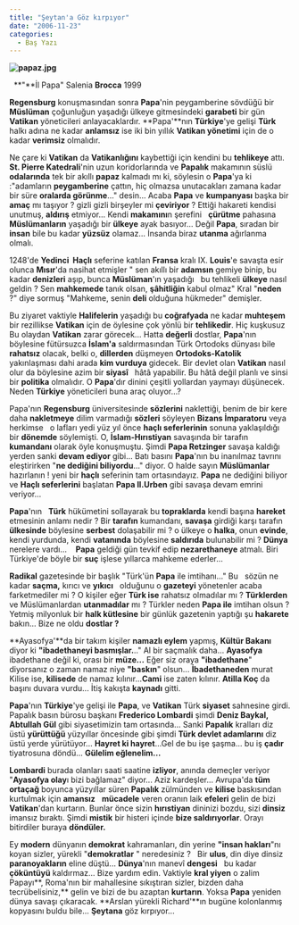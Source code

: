 ```yaml
---
title: "Şeytan'a Göz kırpıyor"
date: "2006-11-23"
categories: 
  - Baş Yazı
---
```


**![papaz.jpg](../uploads/2006/11/papaz.kucukresim.jpg)**

  **"**İl Papa" Salenia **Brocca** 1999

**Regensburg** konuşmasından sonra **Papa**'nin peygamberine sövdüğü bir **Müslüman** çoğunluğun yaşadığı ülkeye gitmesindeki **garabeti** bir gün **Vatikan** yöneticileri anlayacaklardır. **Papa'**nın **Türkiye**'ye gelişi **Türk** halkı adına ne kadar **anlamsız** ise iki bin yıllık **Vatikan yönetimi** için de o kadar **verimsiz** olmalıdır.

Ne çare ki **Vatikan** da **Vatikanlığını** kaybettiği için kendini bu **tehlikeye** attı.   **St. Pierre Katedrali**'nin uzun koridorlarında ve **Papalık** makamının süslü **odalarında** tek bir akıllı **papaz** kalmadı mı ki, söylesin o **Papa**'ya ki :"adamların **peygamberine** çattın, hiç olmazsa unutacakları zamana kadar bir süre **oralarda görünme**..." desin... Acaba **Papa** ve **kumpanyası** başka bir **amaç** mı taşıyor ? gizli gizli birşeyler mi **çeviriyor** ? Ettiği hakareti kendisi unutmuş, **aldırış** etmiyor... Kendi **makamını**n şerefini   **çürütme** pahasına **Müslümanların** yaşadığı bir **ülkeye** ayak basıyor... Değil **Papa**, sıradan bir **insan** bile bu kadar **yüzsüz** olamaz... İnsanda biraz **utanma** ağırlanma olmalı.

1248'de **Yedinci  Haçlı** seferine katılan **Fransa** kralı IX. **Louis**'e savaşta esir olunca **Mısır**'da nasihat etmişler " sen akıllı bir **adamsın** gemiye binip, bu kadar **denizleri** aşıp, bunca **Müslüman**'ın yaşadığı   bu tehlikeli **ülkeye** nasıl geldin ? Sen **mahkemede** tanık olsan, **şâhitliğin** kabul olmaz" Kral "**neden** ?" diye sormuş "Mahkeme, senin **deli** olduğuna hükmeder" demişler.

Bu ziyaret vaktiyle **Halifelerin** yaşadığı bu **coğrafyada** ne kadar **muhteşem** bir rezillikse **Vatikan** için de öylesine çok yönlü bir **tehlikedir**. Hiç kuşkusuz Bu olaydan **Vatikan** zarar görecek... Hatta **değerli** dostlar, **Papa**'nın böylesine fütürsuzca **İslam'a** saldırmasından Türk Ortodoks dünyası bile **rahatsız** olacak, belki o, **dillerden** düşmeyen **Ortodoks-Katolik** yakınlaşması dahi arada **kim vurduya** gidecek. Bir devlet olan **Vatikan** nasıl olur da böylesine azim bir **siyasî**   hâtâ yapabilir. Bu hâtâ değil planlı ve sinsi bir **politika** olmalıdır. O **Papa**'dır dinini çeşitli yollardan yaymayı düşünecek. Neden **Türkiye** yöneticileri buna araç oluyor...?

Papa'nın **Regensburg** üniversitesinde **sözlerini** naklettiği, benim de bir kere daha **nakletmeye** dilim varmadığı **sözleri** söyleyen **Bizans İmparatoru** veya herkimse   o lafları yedi yüz yıl önce **haçlı seferlerinin** sonuna yaklaşıldığı bir **dönemde** söylemişti. O, **İslam-Hırıstiyan** savaşında bir tarafın **kumandanı** olarak öyle konuşmuştu. Şimdi **Papa Retzinger** savaşa kaldığı yerden sanki **devam ediyor** gibi... Batı basını **Papa**'nın bu inanılmaz tavrını eleştirirken "**ne dediğini biliyordu**..." diyor. O halde sayın **Müslümanlar** hazırlanın ! yeni bir **haçlı** seferinin tam ortasındayız. **Papa** ne dediğini biliyor ve **Haçlı seferlerini** başlatan **Papa II.Urben** gibi savaşa devam emrini veriyor...  

**Papa**'nın   **Türk** hükümetini sollayarak bu **topraklarda** kendi başına **hareket** etmesinin anlamı nedir ? Bir **tarafın** kumandanı, **savaşa** girdiği karşı tarafın **ülkesinde** böylesine **serbest** dolaşabilir mi ? o ülkeye o **halka**, onun **evinde**, kendi yurdunda, kendi **vatanında** böylesine **saldırıda** bulunabilir mi ? **Dünya** nerelere vardı...    **Papa** geldiği gün tevkif edip **nezarethaneye** atmalı. Biri Türkiye'de böyle bir **suç** işlese yıllarca mahkeme ederler...

**Radikal** gazetesinde bir başlık "Türk'ün **Papa** ile imtihanı..." Bu   sözün ne kadar **saçma,** kırıcı ve **yıkıcı**   olduğunu o **gazeteyi** yönetenler acaba farketmediler mi ? O kişiler eğer **Türk ise** rahatsız olmadılar mı ? **Türklerden** ve Müslümanlardan **utanmadılar** mı ? Türkler neden **Papa ile** imtihan olsun ? Yetmiş milyonluk bir **halk kütlesine** bir günlük gazetenin yaptığı şu **hakarete** bakın... Bize ne oldu **dostlar ?**

**Ayasofya'**da bir takım kişiler **namazlı eylem** yapmış, **Kültür Bakanı** diyor ki **"ibadethaneyi basmışlar.**.." Al bir saçmalık daha... **Ayasofya** ibadethane değil ki, orası bir **müze...** Eğer siz oraya **"ibadethane**" diyorsanız o zaman namaz niye **"baskın**" olsun... **İbadethaneden** murat Kilise ise, **kilisede** de namaz kılınır...**Cami** ise zaten kılınır. **Atilla Koç** da başını duvara vurdu... İtiş kakışta **kaynadı** gitti.

**Papa**'nın **Türkiye**'ye gelişi ile **Papa**, ve **Vatikan** Türk **siyaset** sahnesine girdi. Papalık basın bürosu başkanı **Frederico Lombardi** şimdi **Deniz Baykal, Abtullah Gül** gibi siyasetimizin tam ortasında... Sanki **Papalık** kralları diz üstü **yürüttüğü** yüzyıllar öncesinde gibi şimdi **Türk devlet adamlarını** diz üstü yerde yürütüyor... **Hayret ki hayret**...Gel de bu işe şaşma... bu iş **çadır** tiyatrosuna döndü... **Gülelim eğlenelim...**

**Lombardi** burada olanları saati saatine **izliyor**, anında demeçler veriyor "**Ayasofya olay**ı bizi bağlamaz" diyor... Aziz kardeşler... Avrupa'da **tüm ortaçağ** boyunca yüzyıllar süren **Papalık** zülmünden ve **kilise** baskısından kurtulmak için **amansız**   **mücadele** veren oranın laik **efeleri** gelin de bizi **Vatikan**'dan kurtarın. Bunlar önce sizin **hırıstiyan** dininizi bozdu, sizi **dinsiz** imansız bıraktı. Şimdi **mistik** bir histeri içinde **bize saldırıyorlar**. Orayı bitirdiler buraya **döndüler.**

Ey **modern** dünyanın **demokrat** kahramanları, din yerine **"insan hakları**"nı koyan sizler, yürekli "**demokratlar** " neredesiniz ?   Bir **ulus**, din diye dinsiz **paranoyakların** eline düştü... **Dünya**'nın manevî **dengesi**   bu kadar **çöküntüyü** kaldırmaz... Bize yardım edin. Vaktiyle **kral yiyen** o zalim Papayı**, Roma'nın bir mahallesine sıkıştıran sizler, bizden daha tecrübelisiniz,** gelin ve bizi de bu azaptan **kurtarın**. Yoksa **Papa** yeniden dünya savaşı çıkaracak. **Arslan yürekli Richard'**ın bugüne kolonlanmış kopyasını buldu bile... **Şeytana** göz kırpıyor...
